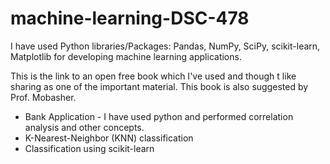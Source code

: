 # machine-learning-DSC-478
 
I have used Python libraries/Packages: Pandas, NumPy, SciPy, scikit-learn, Matplotlib for developing machine learning applications.
 
This is the link to an open free book which I've used and though  t like sharing as one of the important material.
This book is also suggested by Prof. Mobasher.

- Bank Application - I have used python and performed correlation analysis and other concepts.
- K-Nearest-Neighbor (KNN) classification 
- Classification using scikit-learn
   
